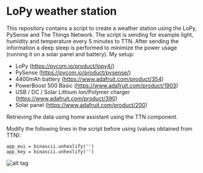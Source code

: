 # LoPy weather station

This repository contains a script to create a weather station using the LoPy, PySense and The Things Network. The script is sending for example light, humidity and temperature every 5 minutes to TTN. After sending the information a deep sleep is performed to minimize the power usage (running it on a solar panel and battery). My setup:
- LoPy (https://pycom.io/product/lopy4/)
- PySense (https://pycom.io/product/pysense/)
- 4400mAh battery (https://www.adafruit.com/product/354)
- PowerBoost 500 Basic (https://www.adafruit.com/product/1903)
- USB / DC / Solar Lithium Ion/Polymer charger (https://www.adafruit.com/product/390)
- Solar panel (https://www.adafruit.com/product/200)

Retrieving the data using home assistant using the TTN component.

Modify the following lines in the script before using (values obtained from TTN):
```
app_eui = binascii.unhexlify('')
app_key = binascii.unhexlify('')
```
![alt tag](https://i.imgur.com/sg1jCOI.jpg)
